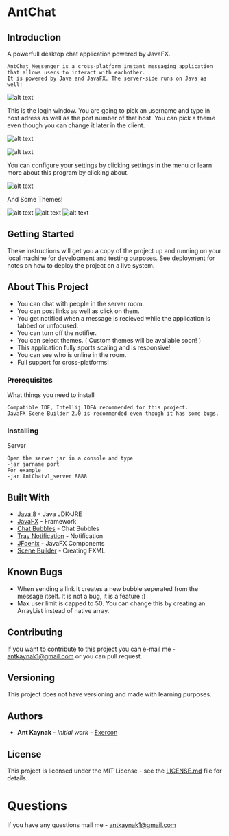 # AntChat

## Introduction 

A powerfull desktop chat application powered by JavaFX.

```
AntChat Messenger is a cross-platform instant messaging application that allows users to interact with eachother.
It is powered by Java and JavaFX. The server-side runs on Java as well!
```

![alt text](https://github.com/Exercon/AntChat/blob/master/screenshots/antchatlogo.png)

This is the login window. You are going to pick an username and type in host adress as well as the port number of that host. You can pick a theme even though you can change it later in the client.

![alt text](https://github.com/Exercon/AntChat/blob/master/screenshots/antchatlogin.png)

![alt text](https://github.com/Exercon/AntChat/blob/master/screenshots/clientmain.png)

You can configure your settings by clicking settings in the menu or learn more about this program by clicking about.

![alt text](https://github.com/Exercon/AntChat/blob/master/screenshots/antclientbar.png)

And Some Themes!

![alt text](https://github.com/Exercon/AntChat/blob/master/screenshots/theme1.png)
![alt text](https://github.com/Exercon/AntChat/blob/master/screenshots/theme2.png)
![alt text](https://github.com/Exercon/AntChat/blob/master/screenshots/theme3.png)


## Getting Started

These instructions will get you a copy of the project up and running on your local machine for development and testing purposes. See deployment for notes on how to deploy the project on a live system.

## About This Project

* You can chat with people in the server room.
* You can post links as well as click on them.
* You get notified when a message is recieved while the application is tabbed or unfocused.
* You can turn off the notifier.
* You can select themes. ( Custom themes will be available soon! )
* This application fully sports scaling and is responsive!
* You can see who is online in the room.
* Full support for cross-platforms!

### Prerequisites

What things you need to install

```
Compatible IDE, Intellij IDEA recommended for this project.
JavaFX Scene Builder 2.0 is recommended even though it has some bugs.

```

### Installing

Server

```
Open the server jar in a console and type 
-jar jarname port
For example
-jar AntChatv1_server 8888

```

## Built With

* [Java 8](http://www.oracle.com/technetwork/java/javase/overview/java8-2100321.html) - Java JDK-JRE
* [JavaFX](http://www.oracle.com/technetwork/java/javase/overview/javafx-overview-2158620.html) - Framework
* [Chat Bubbles](https://github.com/Elltz/ChatBubble) - Chat Bubbles
* [Tray Notification](https://github.com/PlusHaze/TrayNotification) - Notification
* [JFoenix](http://www.jfoenix.com/) - JavaFX Components
* [Scene Builder](http://www.oracle.com/technetwork/java/javase/downloads/sb2download-2177776.html) - Creating FXML

## Known Bugs

* When sending a link it creates a new bubble seperated from the message itself. It is not a bug, it is a feature :)
* Max user limit is capped to 50. You can change this by creating an ArrayList instead of native array.

## Contributing

If you want to contribute to this project you can e-mail me - antkaynak1@gmail.com
or you can pull request.


## Versioning

This project does not have versioning and made with learning purposes.


## Authors 

* **Ant Kaynak** - *Initial work* - [Exercon](https://github.com/Exercon)

## License

This project is licensed under the MIT License - see the [LICENSE.md](https://github.com/Exercon/AntChat/blob/master/LICENSE) 
file for details.

# Questions
If you have any questions mail me -  antkaynak1@gmail.com



